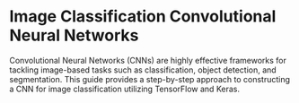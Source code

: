 # Image Classification Convolutional Neural Networks
Convolutional Neural Networks (CNNs) are highly effective frameworks for tackling image-based tasks such as classification, object detection, and segmentation. This guide provides a step-by-step approach to constructing a CNN for image classification utilizing TensorFlow and Keras.
